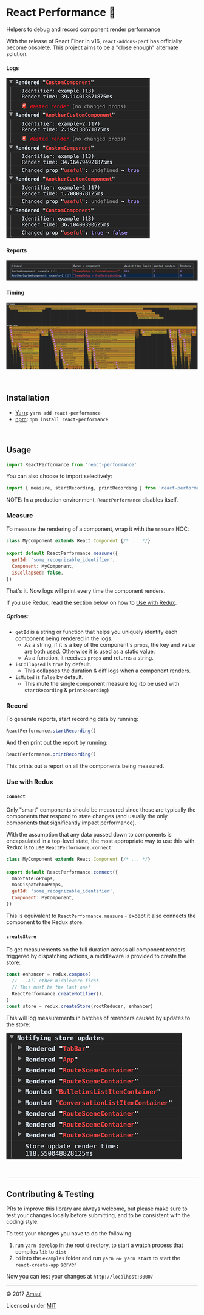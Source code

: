 # React Performance 🚀

Helpers to debug and record component render performance

With the release of React Fiber in v16, `react-addons-perf` has officially become obsolete. This project aims to be a "close enough" alternate solution.

#### Logs

![](docs/renders.png)

#### Reports

![](docs/report.png)

#### Timing

![](docs/timing.png)

<br />

## Installation

- [Yarn](https://yarnpkg.com): `yarn add react-performance`
- [npm](https://www.npmjs.com): `npm install react-performance`

<br />

## Usage

```js
import ReactPerformance from 'react-performance'
```

You can also choose to import selectively:

```js
import { measure, startRecording, printRecording } from 'react-performance'
```

NOTE: In a production environment, `ReactPerformance` disables itself.

### Measure

To measure the rendering of a component, wrap it with the `measure` HOC:

```js
class MyComponent extends React.Component {/* ... */}

export default ReactPerformance.measure({
  getId: 'some_recognizable_identifier',
  Component: MyComponent,
  isCollapsed: false,
})
```

That's it. Now logs will print every time the component renders.

If you use Redux, read the section below on how to [Use with Redux](#use-with-redux).

##### Options:

- `getId` is a string or function that helps you uniquely identify each component being rendered in the logs.
  - As a string, if it is a key of the component's `props`, the key and value are both used. Otherwise it is used as a static value.
  - As a function, it receives `props` and returns a string.
- `isCollapsed` is `true` by default.
  - This collapses the duration & diff logs when a component renders.
- `isMuted` is `false` by default.
  - This mute the single component measure log (to be used with `startRecording` & `printRecording`)

### Record

To generate reports, start recording data by running:

```js
ReactPerformance.startRecording()
```

And then print out the report by running:

```js
ReactPerformance.printRecording()
```

This prints out a report on all the components being measured.

### Use with Redux

#### `connect`

Only "smart" components should be measured since those are typically the components that respond to state changes (and usually the only components that significantly impact performance).

With the assumption that any data passed down to components is encapsulated in a top-level state, the most appropriate way to use this with Redux is to use `ReactPerformance.connect`:

```js
class MyComponent extends React.Component {/* ... */}

export default ReactPerformance.connect({
  mapStateToProps,
  mapDispatchToProps,
  getId: 'some_recognizable_identifier',
  Component: MyComponent,
})
```

This is equivalent to `ReactPerformance.measure` - except it also connects the component to the Redux store.

#### `createStore`

To get measurements on the full duration across all component renders triggered by dispatching actions, a middleware is provided to create the store:

```js
const enhancer = redux.compose(
  // ...All other middleware first
  // This must be the last one!
  ReactPerformance.createNotifier(),
)
const store = redux.createStore(rootReducer, enhancer)
```

This will log measurements in batches of rerenders caused by updates to the store:

![](docs/notifying.png)

<br />

---

## Contributing & Testing

PRs to improve this library are always welcome, but please make sure to test your changes locally before submitting, and to be consistent with the coding style.

To test your changes you have to do the following:

1. run `yarn develop` in the root directory, to start a watch process that compiles `lib` to `dist`
1. `cd` into the `examples` folder and run `yarn && yarn start` to start the `react-create-app` server

Now you can test your changes at `http://localhost:3000/`

---

© 2017 [Amsul](http://twitter.com/amsul_)

Licensed under [MIT](http://amsul.ca/MIT)
